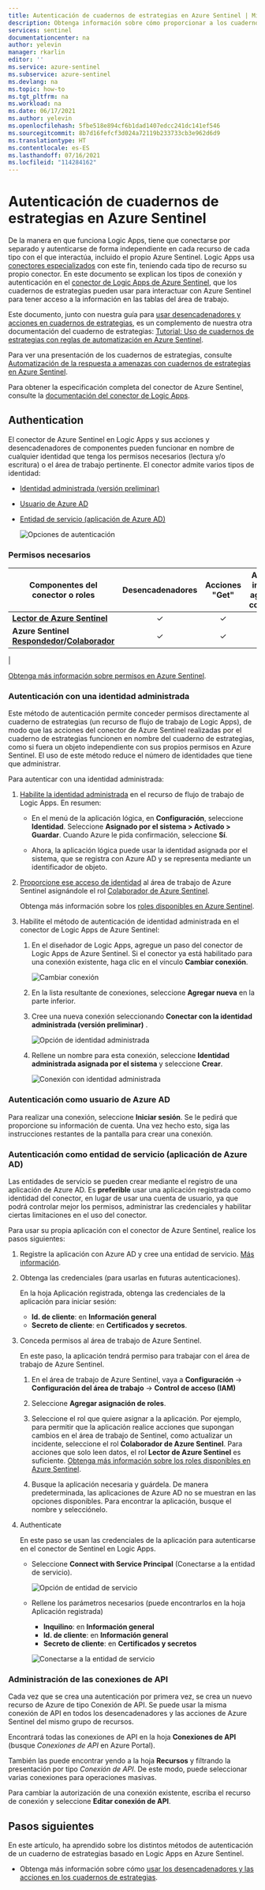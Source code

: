 ```yaml
---
title: Autenticación de cuadernos de estrategias en Azure Sentinel | Microsoft Docs
description: Obtenga información sobre cómo proporcionar a los cuadernos de estrategias acceso a Azure Sentinel y autorización para realizar acciones correctivas.
services: sentinel
documentationcenter: na
author: yelevin
manager: rkarlin
editor: ''
ms.service: azure-sentinel
ms.subservice: azure-sentinel
ms.devlang: na
ms.topic: how-to
ms.tgt_pltfrm: na
ms.workload: na
ms.date: 06/17/2021
ms.author: yelevin
ms.openlocfilehash: 5fbe518e894cf6b1dad1407edcc241dc141ef546
ms.sourcegitcommit: 8b7d16fefcf3d024a72119b233733cb3e962d6d9
ms.translationtype: HT
ms.contentlocale: es-ES
ms.lasthandoff: 07/16/2021
ms.locfileid: "114284162"
---
```

# <a name="authenticate-playbooks-to-azure-sentinel"></a>Autenticación de cuadernos de estrategias en Azure Sentinel

De la manera en que funciona Logic Apps, tiene que conectarse por separado y autenticarse de forma independiente en cada recurso de cada tipo con el que interactúa, incluido el propio Azure Sentinel. Logic Apps usa [conectores especializados](/connectors/connector-reference/) con este fin, teniendo cada tipo de recurso su propio conector. En este documento se explican los tipos de conexión y autenticación en el [conector de Logic Apps de Azure Sentinel](/connectors/azuresentinel/), que los cuadernos de estrategias pueden usar para interactuar con Azure Sentinel para tener acceso a la información en las tablas del área de trabajo.

Este documento, junto con nuestra guía para [usar desencadenadores y acciones en cuadernos de estrategias](playbook-triggers-actions.md), es un complemento de nuestra otra documentación del cuaderno de estrategias: [Tutorial: Uso de cuadernos de estrategias con reglas de automatización en Azure Sentinel](tutorial-respond-threats-playbook.md).

Para ver una presentación de los cuadernos de estrategias, consulte [Automatización de la respuesta a amenazas con cuadernos de estrategias en Azure Sentinel](automate-responses-with-playbooks.md).

Para obtener la especificación completa del conector de Azure Sentinel, consulte la [documentación del conector de Logic Apps](/connectors/azuresentinel/).

## <a name="authentication"></a>Authentication

El conector de Azure Sentinel en Logic Apps y sus acciones y desencadenadores de componentes pueden funcionar en nombre de cualquier identidad que tenga los permisos necesarios (lectura y/o escritura) o el área de trabajo pertinente. El conector admite varios tipos de identidad:

- [Identidad administrada (versión preliminar)](#authenticate-with-managed-identity)
- [Usuario de Azure AD](#authenticate-as-an-azure-ad-user)
- [Entidad de servicio (aplicación de Azure AD)](#authenticate-as-a-service-principal-azure-ad-application)

    ![Opciones de autenticación](media/authenticate-playbooks-to-sentinel/auth-methods.png)

### <a name="permissions-required"></a>Permisos necesarios

| Componentes del conector o roles | Desencadenadores | Acciones "Get" | Actualizar incidente,<br>agregar un comentario |
| ------------- | :-----------: | :------------: | :-----------: |
| **[Lector de Azure Sentinel](../role-based-access-control/built-in-roles.md#azure-sentinel-reader)** | &#10003; | &#10003; | &#10007; |
| **Azure Sentinel [Respondedor](../role-based-access-control/built-in-roles.md#azure-sentinel-responder)/[Colaborador](../role-based-access-control/built-in-roles.md#azure-sentinel-contributor)** | &#10003; | &#10003; | &#10003; |
| 

[Obtenga más información sobre permisos en Azure Sentinel](./roles.md).

### <a name="authenticate-with-managed-identity"></a>Autenticación con una identidad administrada

Este método de autenticación permite conceder permisos directamente al cuaderno de estrategias (un recurso de flujo de trabajo de Logic Apps), de modo que las acciones del conector de Azure Sentinel realizadas por el cuaderno de estrategias funcionen en nombre del cuaderno de estrategias, como si fuera un objeto independiente con sus propios permisos en Azure Sentinel. El uso de este método reduce el número de identidades que tiene que administrar. 

Para autenticar con una identidad administrada:

1. [Habilite la identidad administrada](../logic-apps/create-managed-service-identity.md#enable-system-assigned-identity-in-azure-portal) en el recurso de flujo de trabajo de Logic Apps. En resumen:

    - En el menú de la aplicación lógica, en **Configuración**, seleccione **Identidad**. Seleccione **Asignado por el sistema > Activado > Guardar**. Cuando Azure le pida confirmación, seleccione **Sí**.

    - Ahora, la aplicación lógica puede usar la identidad asignada por el sistema, que se registra con Azure AD y se representa mediante un identificador de objeto.

1. [Proporcione ese acceso de identidad](../logic-apps/create-managed-service-identity.md#give-identity-access-to-resources) al área de trabajo de Azure Sentinel asignándole el rol [Colaborador de Azure Sentinel](../role-based-access-control/built-in-roles.md#azure-sentinel-contributor).

    Obtenga más información sobre los [roles disponibles en Azure Sentinel](./roles.md).

1. Habilite el método de autenticación de identidad administrada en el conector de Logic Apps de Azure Sentinel:

    1. En el diseñador de Logic Apps, agregue un paso del conector de Logic Apps de Azure Sentinel. Si el conector ya está habilitado para una conexión existente, haga clic en el vínculo **Cambiar conexión**.

        ![Cambiar conexión](media/authenticate-playbooks-to-sentinel/change-connection.png)

    1. En la lista resultante de conexiones, seleccione **Agregar nueva** en la parte inferior. 

    1. Cree una nueva conexión seleccionando **Conectar con la identidad administrada (versión preliminar)** .

        ![Opción de identidad administrada](media/authenticate-playbooks-to-sentinel/auth-methods-msi-choice.png)

    1. Rellene un nombre para esta conexión, seleccione **Identidad administrada asignada por el sistema** y seleccione **Crear**.

        ![Conexión con identidad administrada](media/authenticate-playbooks-to-sentinel/auth-methods-msi.png)

### <a name="authenticate-as-an-azure-ad-user"></a>Autenticación como usuario de Azure AD

Para realizar una conexión, seleccione **Iniciar sesión**. Se le pedirá que proporcione su información de cuenta. Una vez hecho esto, siga las instrucciones restantes de la pantalla para crear una conexión.

### <a name="authenticate-as-a-service-principal-azure-ad-application"></a>Autenticación como entidad de servicio (aplicación de Azure AD)

Las entidades de servicio se pueden crear mediante el registro de una aplicación de Azure AD. Es **preferible** usar una aplicación registrada como identidad del conector, en lugar de usar una cuenta de usuario, ya que podrá controlar mejor los permisos, administrar las credenciales y habilitar ciertas limitaciones en el uso del conector.

Para usar su propia aplicación con el conector de Azure Sentinel, realice los pasos siguientes:

1. Registre la aplicación con Azure AD y cree una entidad de servicio. [Más información](../active-directory/develop/howto-create-service-principal-portal.md#register-an-application-with-azure-ad-and-create-a-service-principal).

1. Obtenga las credenciales (para usarlas en futuras autenticaciones).

    En la hoja Aplicación registrada, obtenga las credenciales de la aplicación para iniciar sesión:

    - **Id. de cliente**: en **Información general**
    - **Secreto de cliente**: en **Certificados y secretos**.

1. Conceda permisos al área de trabajo de Azure Sentinel.

    En este paso, la aplicación tendrá permiso para trabajar con el área de trabajo de Azure Sentinel.

    1. En el área de trabajo de Azure Sentinel, vaya a **Configuración** -> **Configuración del área de trabajo** -> **Control de acceso (IAM)**

    1. Seleccione **Agregar asignación de roles**.

    1. Seleccione el rol que quiere asignar a la aplicación. Por ejemplo, para permitir que la aplicación realice acciones que supongan cambios en el área de trabajo de Sentinel, como actualizar un incidente, seleccione el rol **Colaborador de Azure Sentinel**. Para acciones que solo leen datos, el rol **Lector de Azure Sentinel** es suficiente. [Obtenga más información sobre los roles disponibles en Azure Sentinel](./roles.md).

    1. Busque la aplicación necesaria y guárdela. De manera predeterminada, las aplicaciones de Azure AD no se muestran en las opciones disponibles. Para encontrar la aplicación, busque el nombre y selecciónelo.

1. Authenticate

    En este paso se usan las credenciales de la aplicación para autenticarse en el conector de Sentinel en Logic Apps.

    - Seleccione **Connect with Service Principal** (Conectarse a la entidad de servicio).

        ![Opción de entidad de servicio](media/authenticate-playbooks-to-sentinel/auth-methods-spn-choice.png)

    - Rellene los parámetros necesarios (puede encontrarlos en la hoja Aplicación registrada)
        - **Inquilino**: en **Información general**
        - **Id. de cliente**: en **Información general**
        - **Secreto de cliente**: en **Certificados y secretos**
        
        ![Conectarse a la entidad de servicio](media/authenticate-playbooks-to-sentinel/auth-methods-spn.png)

### <a name="manage-your-api-connections"></a>Administración de las conexiones de API

Cada vez que se crea una autenticación por primera vez, se crea un nuevo recurso de Azure de tipo Conexión de API. Se puede usar la misma conexión de API en todos los desencadenadores y las acciones de Azure Sentinel del mismo grupo de recursos.

Encontrará todas las conexiones de API en la hoja **Conexiones de API** (busque *Conexiones de API* en Azure Portal).

También las puede encontrar yendo a la hoja **Recursos** y filtrando la presentación por tipo *Conexión de API*. De este modo, puede seleccionar varias conexiones para operaciones masivas.

Para cambiar la autorización de una conexión existente, escriba el recurso de conexión y seleccione **Editar conexión de API**.

## <a name="next-steps"></a>Pasos siguientes

En este artículo, ha aprendido sobre los distintos métodos de autenticación de un cuaderno de estrategias basado en Logic Apps en Azure Sentinel.
- Obtenga más información sobre cómo [usar los desencadenadores y las acciones en los cuadernos de estrategias](playbook-triggers-actions.md).